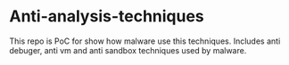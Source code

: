 # Anti-analysis-techniques
This repo is PoC for show how malware use this techniques.
Includes anti debuger, anti vm and anti sandbox techniques used by malware.
